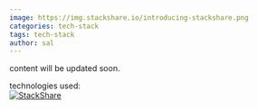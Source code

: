 ```yaml
---
image: https://img.stackshare.io/introducing-stackshare.png
categories: tech-stack
tags: tech-stack
author: sal
---
```


content will be updated soon.

technologies used:    
[![StackShare](https://img.shields.io/badge/tech-stack-0690fa.svg?style=flat)](https://stackshare.io/stark-sources/stark-sources)


<a frameborder="0" data-theme="dark" data-layers="1,2,3,4" data-stack-embed="true" href="https://embed.stackshare.io/stacks/embed/605f7f2f77de1938a515dc42a6f3a7"/></a>    <script async src="https://cdn1.stackshare.io/javascripts/client-code.js" charset="utf-8"></script>
